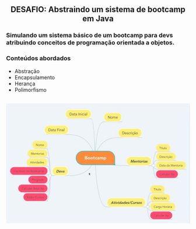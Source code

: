 ## <center> DESAFIO: Abstraindo um sistema de bootcamp em Java </center>      

### Simulando um sistema básico de um bootcamp para devs atribuindo conceitos de programação orientada a objetos. 


### Conteúdos abordados  
   
* Abstração
* Encapsulamento
* Herança
* Polimorfismo

## <center>![Referencial do sistema](assets/DominioDaAplicação.jpg "Sistema bootcamp devs")